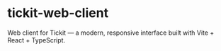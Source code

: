 # tickit-web-client

Web client for Tickit — a modern, responsive interface built with Vite + React + TypeScript.